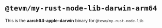 # `@tevm/my-rust-node-lib-darwin-arm64`

This is the **aarch64-apple-darwin** binary for `@tevm/my-rust-node-lib`
